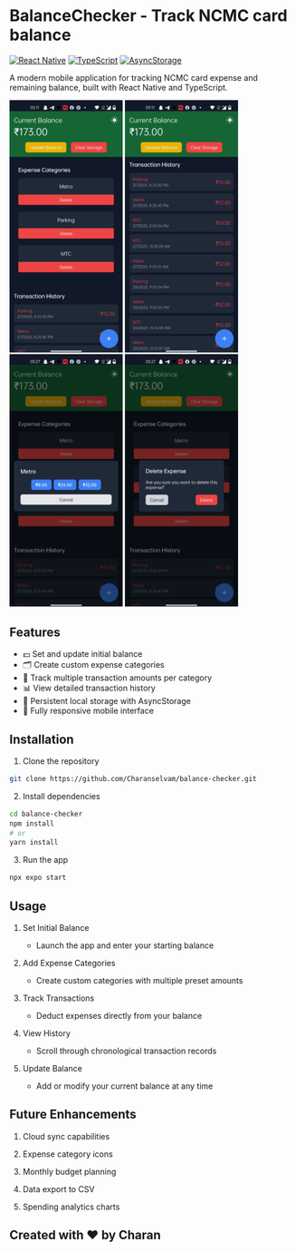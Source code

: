 # BalanceChecker - Track NCMC card balance

[![React Native](https://img.shields.io/badge/React_Native-20232A?style=for-the-badge&logo=react&logoColor=61DAFB)](https://reactnative.dev/)
[![TypeScript](https://img.shields.io/badge/TypeScript-007ACC?style=for-the-badge&logo=typescript&logoColor=white)](https://www.typescriptlang.org/)
[![AsyncStorage](https://img.shields.io/badge/AsyncStorage-6DB33F?style=for-the-badge&logo=react&logoColor=white)](https://react-native-async-storage.github.io/async-storage/)

A modern mobile application for tracking NCMC card expense and remaining balance, built with React Native and TypeScript.

<p float="center">
<img  width="200"  src="https://github.com/Charanselvam/balance-checker/blob/main/assets/app%20preview%201.jpg?raw=true">
<img  width="200"  src="https://github.com/Charanselvam/balance-checker/blob/main/assets/app%20preview%202.jpg?raw=true">
<img  width="200"  src="https://github.com/Charanselvam/balance-checker/blob/main/assets/app%20preview%203.jpg?raw=true">
<img  width="200"  src="https://github.com/Charanselvam/balance-checker/blob/main/assets/app%20preview%204.jpg?raw=true">
</p>

## Features

- 💵 Set and update initial balance
- 🗂 Create custom expense categories
- 💸 Track multiple transaction amounts per category
- 📊 View detailed transaction history
- 📱 Persistent local storage with AsyncStorage
- 📱 Fully responsive mobile interface

## Installation

1. Clone the repository
```bash
git clone https://github.com/Charanselvam/balance-checker.git
```
2. Install dependencies
```bash
cd balance-checker
npm install
# or
yarn install
```
3. Run the app
```bash
npx expo start
```

## Usage
1. Set Initial Balance
   - Launch the app and enter your starting balance

2. Add Expense Categories
   - Create custom categories with multiple preset amounts

3. Track Transactions
   - Deduct expenses directly from your balance

4. View History
   - Scroll through chronological transaction records

5. Update Balance
   - Add or modify your current balance at any time

## Future Enhancements
1. Cloud sync capabilities

2. Expense category icons

3. Monthly budget planning

4. Data export to CSV

5. Spending analytics charts

## Created with ❤️ by Charan

